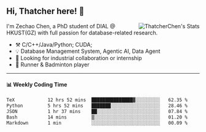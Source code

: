 ## Hi, Thatcher here! :wave:

<img align="right" src="https://github-readme-stats.vercel.app/api?username=thatcherchen&title_color=333&text_color=777" alt="ThatcherChen's Stats" >

I'm Zechao Chen, a PhD student of DIAL @ HKUST(GZ) with full passion for database-related research.

- :hammer_and_pick:  C/C++/Java/Python; CUDA;
- :bulb:  Database Management System, Agentic AI, Data Agent
- :telescope:  Looking for industrial collaboration or internship
- :seedling:  Runner & Badminton player

---

#### :bar_chart: Weekly Coding Time

<!--START_SECTION:waka-->

```txt
TeX            12 hrs 52 mins  ███████████████▓░░░░░░░░░   62.35 %
Python         5 hrs 52 mins   ███████░░░░░░░░░░░░░░░░░░   28.46 %
JSON           1 hr 37 mins    ██░░░░░░░░░░░░░░░░░░░░░░░   07.84 %
Bash           14 mins         ▒░░░░░░░░░░░░░░░░░░░░░░░░   01.20 %
Markdown       1 min           ░░░░░░░░░░░░░░░░░░░░░░░░░   00.09 %
```

<!--END_SECTION:waka-->
